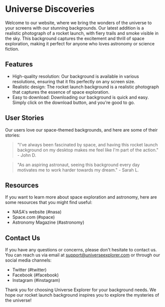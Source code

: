 <!--font:Poppins-->

# Universe Discoveries

Welcome to our website, where we bring the wonders of the universe to your screens with our stunning backgrounds. Our latest addition is a realistic photograph of a rocket launch, with fiery trails and smoke visible in the sky. This background captures the excitement and thrill of space exploration, making it perfect for anyone who loves astronomy or science fiction.

## Features

- High-quality resolution: Our background is available in various resolutions, ensuring that it fits perfectly on any screen size.
- Realistic design: The rocket launch background is a realistic photograph that captures the essence of space exploration.
- Easy to download: Downloading our background is quick and easy. Simply click on the download button, and you're good to go.

## User Stories

Our users love our space-themed backgrounds, and here are some of their stories:

> "I've always been fascinated by space, and having this rocket launch background on my desktop makes me feel like I'm part of the action." - John D.

> "As an aspiring astronaut, seeing this background every day motivates me to work harder towards my dream." - Sarah L.

## Resources

If you want to learn more about space exploration and astronomy, here are some resources that you might find useful:

- NASA's website (#nasa)
- Space.com (#space)
- Astronomy Magazine (#astronomy)

## Contact Us

If you have any questions or concerns, please don't hesitate to contact us. You can reach us via email at support@universeexplorer.com or through our social media channels:

- Twitter (#twitter)
- Facebook (#facebook)
- Instagram (#instagram)

Thank you for choosing Universe Explorer for your background needs. We hope our rocket launch background inspires you to explore the mysteries of the universe!

<!--

Write me content for website with wallpaper which alt text is:

"A realistic photograph of a rocket launch, with fiery trails and smoke visible in the sky."

The name/title of the page should not be 1:1 copy of the alt text but rather a real content of the website which is using this wallpaper.

- Use markdown format 
- Start with heading
- Heading should be short and concise
- The content should look like a real website 
- The website should not be about the wallpaper, wallpaper is just a related background
- Heading should be contain work "wallpaper" or "background"
- Include real sections like references, contact, user stories, etc. use things relevant to the page purpose.
- Feel free to use structure like headings, bullets, numbering, blockquotes, paragraphs, horizontal lines, etc.
- You can use formatting like bold or _italic_
- You can include UTF-8 emojis
- Links should be only #hash anchors (and you can refer to the document itself)
- Do not include images


---


# Space Adventures Wallpaper

Welcome to Space Adventures, where we bring the wonders of the universe to your screens with our stunning wallpapers. Our latest addition is a realistic photograph of a rocket launch, with fiery trails and smoke visible in the sky. This wallpaper captures the excitement and thrill of space exploration, making it perfect for anyone who loves astronomy or science fiction.

## Features

- High-quality resolution: Our wallpaper is available in various resolutions, ensuring that it fits perfectly on any screen size.
- Realistic design: The rocket launch wallpaper is a realistic photograph that captures the essence of space exploration.
- Easy to download: Downloading our wallpaper is quick and easy. Simply click on the download button, and you're good to go.

## User Stories

Our users love our space-themed wallpapers, and here are some of their stories:

> "I've always been fascinated by space, and having this rocket launch wallpaper on my desktop makes me feel like I'm part of the action." - John D.

> "As an aspiring astronaut, seeing this wallpaper every day motivates me to work harder towards my dream." - Sarah L.

## References

If you want to learn more about space exploration and astronomy, here are some resources that you might find useful:

- NASA's website (#nasa)
- Space.com (#space)
- Astronomy Magazine (#astronomy)

## Contact Us

If you have any questions or concerns, please don't hesitate to contact us. You can reach us via email at support@spaceadventures.com or through our social media channels:

- Twitter (#twitter)
- Facebook (#facebook)
- Instagram (#instagram)

Thank you for choosing Space Adventures for your wallpaper needs. We hope our rocket launch wallpaper inspires you to reach for the stars!


---


Heading should not include word "wallpaper". The website should not be about the wallpaper itself, wallpaper is just a related background, rewrite whole content.


---


# Explore the Universe with Our Latest Addition

Welcome to our website, where we bring the wonders of the universe to your screens with our stunning backgrounds. Our latest addition is a realistic photograph of a rocket launch, with fiery trails and smoke visible in the sky. This background captures the excitement and thrill of space exploration, making it perfect for anyone who loves astronomy or science fiction.

## Features

- High-quality resolution: Our background is available in various resolutions, ensuring that it fits perfectly on any screen size.
- Realistic design: The rocket launch background is a realistic photograph that captures the essence of space exploration.
- Easy to download: Downloading our background is quick and easy. Simply click on the download button, and you're good to go.

## User Stories

Our users love our space-themed backgrounds, and here are some of their stories:

> "I've always been fascinated by space, and having this rocket launch background on my desktop makes me feel like I'm part of the action." - John D.

> "As an aspiring astronaut, seeing this background every day motivates me to work harder towards my dream." - Sarah L.

## Resources

If you want to learn more about space exploration and astronomy, here are some resources that you might find useful:

- NASA's website (#nasa)
- Space.com (#space)
- Astronomy Magazine (#astronomy)

## Contact Us

If you have any questions or concerns, please don't hesitate to contact us. You can reach us via email at support@universeexplorer.com or through our social media channels:

- Twitter (#twitter)
- Facebook (#facebook)
- Instagram (#instagram)

Thank you for choosing Universe Explorer for your background needs. We hope our rocket launch background inspires you to explore the mysteries of the universe!


---


Write me a Google font which is best fitting for the website.

Pick from the list:
- Montserrat
- Inter
- Orbitron
- Cinzel
- Cinzel Decorative
- Cormorant Garamond
- Cabin
- Futura
- Roboto
- Lobster
- Open Sans
- Exo 2
- Poppins
- IBM Plex Sans
- Dancing Script
- Creepster
- Great Vibes
- Alegreya
- Raleway
- Lato
- Playfair Display
- Barlow Condensed


Write just the font name nothing else.


---


Poppins

-->
